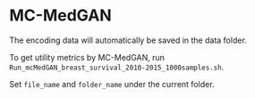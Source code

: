 # MC-MedGAN

The encoding data will automatically be saved in the data folder.

To get utility metrics by MC-MedGAN, run `Run_mcMedGAN_breast_survival_2010-2015_1000samples.sh`.

Set `file_name` and `folder_name` under the current folder.
